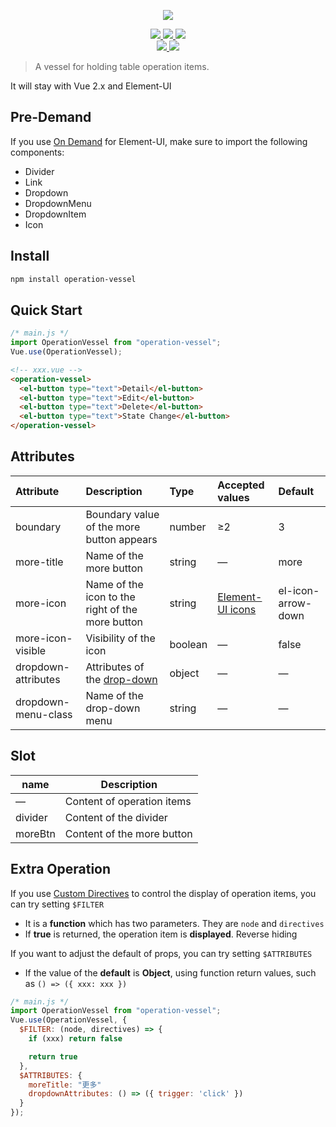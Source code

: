 <p align="center">
  <img src="https://cdn.jsdelivr.net/gh/Dino977/image-hosting@main/operation-vessel%E7%A4%BA%E4%BE%8B.gif">
</p>

<p align="center">
  <a href="https://www.npmjs.com/package/operation-vessel">
  	<img src="https://img.shields.io/npm/v/operation-vessel.svg">
  </a>
  <a href="https://npmcharts.com/compare/operation-vessel?minimal=true">
  	<img src="https://img.shields.io/npm/dm/operation-vessel.svg">
  </a>
  <img src="https://img.shields.io/badge/License-ISC-yellow">
  <br>
  <a href="https://www.npmjs.com/package/vue/v/2.6.14">
    <img src="https://img.shields.io/badge/peer-Vue%202.x-41b883">
  </a>
  <a href="https://www.npmjs.com/package/element-ui/v/2.15.9">
    <img src="https://img.shields.io/badge/peer-Element--UI-20A0FF">
  </a>
</p>



> A vessel for holding table operation items.

It will stay with Vue 2.x and Element-UI

## Pre-Demand

If you use [On Demand](https://element.eleme.cn/2.14/#/en-US/component/quickstart#on-demand) for Element-UI, make sure to import the following components:

- Divider
- Link
- Dropdown
- DropdownMenu
- DropdownItem
- Icon

## Install

```bash
npm install operation-vessel
```

## Quick Start

```javascript
/* main.js */
import OperationVessel from "operation-vessel";
Vue.use(OperationVessel);
```

```html
<!-- xxx.vue -->
<operation-vessel>
  <el-button type="text">Detail</el-button>
  <el-button type="text">Edit</el-button>
  <el-button type="text">Delete</el-button>
  <el-button type="text">State Change</el-button>
</operation-vessel>
```

## Attributes

| Attribute           | Description                                                                                            | Type    | Accepted values                                                     | Default            |
| :------------------ | :----------------------------------------------------------------------------------------------------- | :------ | :------------------------------------------------------------------ | :----------------- |
| boundary            | Boundary value of the more button appears                                                              | number  | ≥2                                                                  | 3                  |
| more-title          | Name of the more button                                                                                | string  | —                                                                   | more               |
| more-icon           | Name of the icon to the right of the more button                                                       | string  | [Element-UI icons](https://element.eleme.cn/#/en-US/component/icon) | el-icon-arrow-down |
| more-icon-visible   | Visibility of the icon                                                                                 | boolean | —                                                                   | false              |
| dropdown-attributes | Attributes of the [drop-down](https://element.eleme.cn/#/en-US/component/dropdown#dropdown-attributes) | object  | —                                                                   | —                  |
| dropdown-menu-class | Name of the drop-down menu                                                                             | string  | —                                                                   | —                  |

## Slot

| name    | Description                |
| ------- | -------------------------- |
| —       | Content of operation items |
| divider | Content of the divider     |
| moreBtn | Content of the more button |

## Extra Operation

If you use [Custom Directives](https://v2.vuejs.org/v2/guide/custom-directive.html) to control the display of operation items, you can try setting `$FILTER`

- It is a **function** which has two parameters. They are `node` and `directives`
- If **true** is returned, the operation item is **displayed**. Reverse hiding

If you want to adjust the default of props, you can try setting `$ATTRIBUTES`

- If the value of the **default** is **Object**, using function return values, such as `() => ({ xxx: xxx })`

```javascript
/* main.js */
import OperationVessel from "operation-vessel";
Vue.use(OperationVessel, {
  $FILTER: (node, directives) => {
    if (xxx) return false

    return true
  },
  $ATTRIBUTES: {
    moreTitle: "更多"
    dropdownAttributes: () => ({ trigger: 'click' })
  }
});
```
